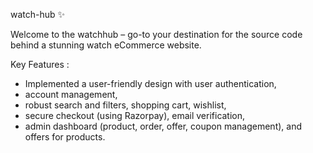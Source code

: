 watch-hub ✨

Welcome to the watchhub – go-to  your destination for the source code behind a stunning watch eCommerce website.

Key Features :

- Implemented a user-friendly design with user authentication, 
- account management, 
- robust search and filters, shopping cart, wishlist,
- secure checkout (using Razorpay), email verification, 
- admin dashboard (product, order, offer, coupon management), and offers for products.
 

